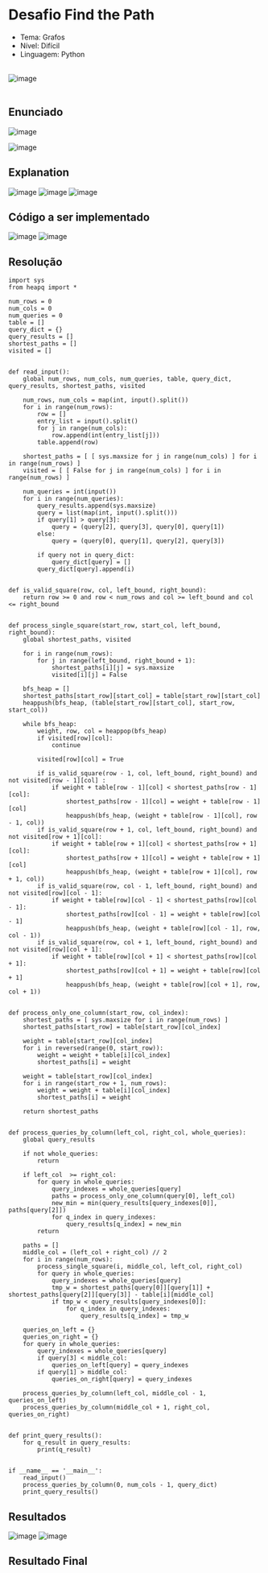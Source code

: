 # Desafio Find the Path

- Tema: Grafos
- Nível: Difícil
- Linguagem: Python <br> <br>

![image](https://github.com/user-attachments/assets/373e92bd-bcb4-4ae9-9d2f-9e042ff539ff)
 <br> <br>

## Enunciado
![image](https://github.com/user-attachments/assets/fc82b812-a17a-4c11-986c-f150d598f06e)

![image](https://github.com/user-attachments/assets/d7cdd5c1-9eda-4b03-b799-e963bf6fe673)


## Explanation

![image](https://github.com/user-attachments/assets/1c7bd808-5478-45e6-9827-104345ab0c61)
![image](https://github.com/user-attachments/assets/bba11bae-7742-4705-8142-f506e9e42731)
![image](https://github.com/user-attachments/assets/c4182019-4031-4051-bbc6-4f6a11632d1b)

## Código a ser implementado
![image](https://github.com/user-attachments/assets/0256053e-4a2b-488b-b029-d80f6eb6ad38)
![image](https://github.com/user-attachments/assets/723e42e8-c0c6-4a46-a01b-d0422dfe80aa)


## Resolução

    import sys
    from heapq import *
    
    num_rows = 0
    num_cols = 0
    num_queries = 0
    table = []
    query_dict = {}
    query_results = []
    shortest_paths = []
    visited = []
    
    
    def read_input():
        global num_rows, num_cols, num_queries, table, query_dict, query_results, shortest_paths, visited
        
        num_rows, num_cols = map(int, input().split())
        for i in range(num_rows):
            row = []
            entry_list = input().split()
            for j in range(num_cols):
                row.append(int(entry_list[j]))
            table.append(row)
    
        shortest_paths = [ [ sys.maxsize for j in range(num_cols) ] for i in range(num_rows) ]
        visited = [ [ False for j in range(num_cols) ] for i in range(num_rows) ]  
        
        num_queries = int(input())
        for i in range(num_queries):
            query_results.append(sys.maxsize)
            query = list(map(int, input().split()))
            if query[1] > query[3]:
                query = (query[2], query[3], query[0], query[1])
            else:
                query = (query[0], query[1], query[2], query[3])
            
            if query not in query_dict:
                query_dict[query] = []
            query_dict[query].append(i)
        
        
    def is_valid_square(row, col, left_bound, right_bound):
        return row >= 0 and row < num_rows and col >= left_bound and col <= right_bound
    
        
    def process_single_square(start_row, start_col, left_bound, right_bound):
        global shortest_paths, visited
        
        for i in range(num_rows):
            for j in range(left_bound, right_bound + 1):
                shortest_paths[i][j] = sys.maxsize
                visited[i][j] = False  
        
        bfs_heap = []
        shortest_paths[start_row][start_col] = table[start_row][start_col]
        heappush(bfs_heap, (table[start_row][start_col], start_row, start_col))
        
        while bfs_heap:
            weight, row, col = heappop(bfs_heap)
            if visited[row][col]:
                continue         
                
            visited[row][col] = True
            
            if is_valid_square(row - 1, col, left_bound, right_bound) and not visited[row - 1][col] :
                if weight + table[row - 1][col] < shortest_paths[row - 1][col]:
                    shortest_paths[row - 1][col] = weight + table[row - 1][col]
                    heappush(bfs_heap, (weight + table[row - 1][col], row - 1, col))
            if is_valid_square(row + 1, col, left_bound, right_bound) and not visited[row + 1][col]:
                if weight + table[row + 1][col] < shortest_paths[row + 1][col]:
                    shortest_paths[row + 1][col] = weight + table[row + 1][col]
                    heappush(bfs_heap, (weight + table[row + 1][col], row + 1, col))
            if is_valid_square(row, col - 1, left_bound, right_bound) and not visited[row][col - 1]:
                if weight + table[row][col - 1] < shortest_paths[row][col - 1]:
                    shortest_paths[row][col - 1] = weight + table[row][col - 1]
                    heappush(bfs_heap, (weight + table[row][col - 1], row, col - 1))               
            if is_valid_square(row, col + 1, left_bound, right_bound) and not visited[row][col + 1]:
                if weight + table[row][col + 1] < shortest_paths[row][col + 1]:
                    shortest_paths[row][col + 1] = weight + table[row][col + 1]
                    heappush(bfs_heap, (weight + table[row][col + 1], row, col + 1))
                            
    
    def process_only_one_column(start_row, col_index):
        shortest_paths = [ sys.maxsize for i in range(num_rows) ]
        shortest_paths[start_row] = table[start_row][col_index]
        
        weight = table[start_row][col_index]
        for i in reversed(range(0, start_row)):
            weight = weight + table[i][col_index]
            shortest_paths[i] = weight
        
        weight = table[start_row][col_index]
        for i in range(start_row + 1, num_rows):
            weight = weight + table[i][col_index]
            shortest_paths[i] = weight
            
        return shortest_paths
        
        
    def process_queries_by_column(left_col, right_col, whole_queries):
        global query_results
            
        if not whole_queries:
            return
    
        if left_col  >= right_col:
            for query in whole_queries:
                query_indexes = whole_queries[query]
                paths = process_only_one_column(query[0], left_col)
                new_min = min(query_results[query_indexes[0]], paths[query[2]])
                for q_index in query_indexes:
                    query_results[q_index] = new_min
            return
        
        paths = []
        middle_col = (left_col + right_col) // 2
        for i in range(num_rows):
            process_single_square(i, middle_col, left_col, right_col)
            for query in whole_queries:
                query_indexes = whole_queries[query]
                tmp_w = shortest_paths[query[0]][query[1]] + shortest_paths[query[2]][query[3]] - table[i][middle_col]
                if tmp_w < query_results[query_indexes[0]]:
                    for q_index in query_indexes:
                        query_results[q_index] = tmp_w
        
        queries_on_left = {}
        queries_on_right = {}
        for query in whole_queries:
            query_indexes = whole_queries[query]
            if query[3] < middle_col:
                queries_on_left[query] = query_indexes
            if query[1] > middle_col:
                queries_on_right[query] = query_indexes
                                
        process_queries_by_column(left_col, middle_col - 1, queries_on_left)
        process_queries_by_column(middle_col + 1, right_col, queries_on_right)
            
            
    def print_query_results():
        for q_result in query_results:
            print(q_result)
        
        
    if __name__ == '__main__':
        read_input()
        process_queries_by_column(0, num_cols - 1, query_dict)
        print_query_results()


 ## Resultados
![image](https://github.com/user-attachments/assets/2d90c846-e9e3-49a1-af77-9230be89c7a0)
![image](https://github.com/user-attachments/assets/597a3aef-18fa-47fd-b2a9-7e911c8309f4)

 

   
     

## Resultado Final

